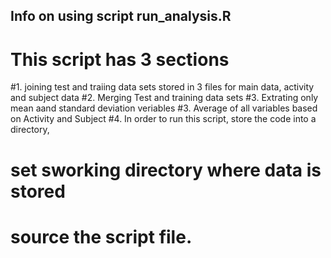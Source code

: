 ## Info on using script run_analysis.R
# This script has 3 sections
#1. joining test and traiing data sets stored in 3 files for main data, activity and subject data
#2. Merging Test and training data sets
#3. Extrating only mean aand standard deviation veriables
#3. Average of all variables based on Activity and Subject
#4. In order to run this script, store the code into a directory,
#   set sworking directory where data is stored
#   source the script file.
